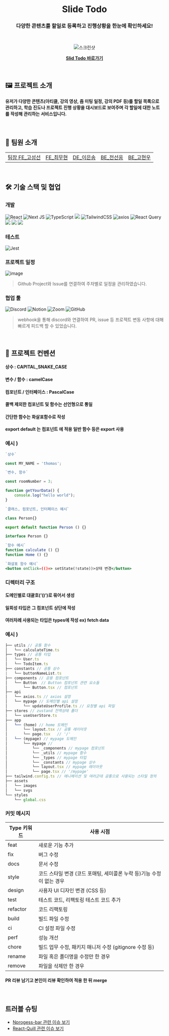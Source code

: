 <div align=center>

<h1>Slide Todo</h1>

<h3>다양한 콘텐츠를 할일로 등록하고 진행상황을 한눈에
 확인하세요!
</h3>

<br/>

![스크린샷](https://github.com/user-attachments/assets/7a86e05d-0620-4f04-8285-8e8176758307)

**[Slid Todo 바로가기](https://slide-todo.vercel.app)**

</div>
<br/>

## 🖼️ 프로젝트 소개

#### 유저가 다양한 콘텐츠(아티클, 강의 영상, 줌 미팅 일정, 강의 PDF 등)를 할일 목록으로 관리하고, 학습 진도나 프로젝트 진행 상황을 대시보드로 보여주며 각 할일에 대한 노트를 작성해 관리하는 서비스입니다.

<br>

## 👥 팀원 소개

<table>
  <tbody>
    <tr>
      <td align="center">
        <a href="https://github.com/seongseonko">팀장 FE_고성선</a>
      </td>
      <td align="center">
        <a href="https://github.com/chlangus">FE_최무현</a>
      </td>
      <td align="center">
        <a href="">DE_이은송</a>
      </td>
      <td align="center">
        <a href="">BE_전선웅</a>
      </td>
      <td align="center">
        <a href="">BE_고현우</a>
      </td>
    </tr>

  </tbody>
</table>

<br/>

## 🛠️ 기술 스택 및 협업

### 개발

![React](https://img.shields.io/badge/react-%2320232a.svg?style=for-the-badge&logo=react&logoColor=%2361DAFB)
![Next JS](https://img.shields.io/badge/Next-black?style=for-the-badge&logo=next.js&logoColor=white)
![TypeScript](https://img.shields.io/badge/typescript-%23007ACC.svg?style=for-the-badge&logo=typescript&logoColor=white)
<img src="https://img.shields.io/badge/Zustand-F36D00?style=for-the-badge&logo=&logoColor=white">
![TailwindCSS](https://img.shields.io/badge/tailwindcss-%2338B2AC.svg?style=for-the-badge&logo=tailwind-css&logoColor=white)
![axios](https://img.shields.io/badge/axios-671ddf?&style=for-the-badge&logo=axios&logoColor=white)
![React Query](https://img.shields.io/badge/-React%20Query-FF4154?style=for-the-badge&logo=react%20query&logoColor=white)
<img src="https://img.shields.io/badge/NEXTUI-000000?style=for-the-badge&logo=NEXTUI&logoColor=white">
<img src="https://img.shields.io/badge/NextAuth-000000?style=for-the-badge" />
<img src="https://img.shields.io/badge/react-quill-000000?style=for-the-badge" />

### 테스트

![Jest](https://img.shields.io/badge/-jest-%23C21325?style=for-the-badge&logo=jest&logoColor=white)

### 프로젝트 일정

![image](https://github.com/user-attachments/assets/2e5e70d0-d1e7-42c9-81f9-a443cb7c24e8)

> Github Project와 Issue를 연결하여 주차별로 일정을 관리하였습니다.

### 협업 툴

![Discord](https://img.shields.io/badge/Discord-%235865F2.svg?style=for-the-badge&logo=discord&logoColor=white)
![Notion](https://img.shields.io/badge/Notion-%23000000.svg?style=for-the-badge&logo=notion&logoColor=white)
![Zoom](https://img.shields.io/badge/Zoom-2D8CFF?style=for-the-badge&logo=zoom&logoColor=white)
![GitHub](https://img.shields.io/badge/github-%23121011.svg?style=for-the-badge&logo=github&logoColor=white)

> webhook을 통해 discord와 연결하여 PR, issue 등 프로젝트 변동 사항에 대해 빠르게 피드백 할 수 있었습니다.

<br/>

## 📝 프로젝트 컨벤션

#### 상수 : CAPITAL_SNAKE_CASE

#### 변수 / 함수 : camelCase

#### 컴포넌트 / 인터페이스 : PascalCase

#### 콜백 제외한 컴포넌트 및 함수는 선언형으로 통일

#### 간단한 함수는 화살표함수로 작성

#### export default 는 컴포넌트 에 적용 일반 함수 등은 export 사용

### 예시 )

```jsx
`상수`

const MY_NAME = 'thomas';

`변수, 함수`

const roomNumber = 3;

function getYourData() {
	console.log("hello world");
}

`클래스, 컴포넌트, 인터페이스 예시`

class Person{}

export default function Person () {}

interface Person {}

`함수 예시`
function calculate () {}
function Home () {}

`화살표 함수 예시`
<button onClick=(()=> setState(!state))>상태 변경</button>
```

### 디렉터리 구조

#### 도메인별로 대괄호(’()’)로 묶어서 생성

#### 일회성 타입은 그 컴포넌트 상단에 작성

#### 여러차례 사용되는 타입은 types에 작성 ex) fetch data

### 예시 )

```jsx
├── utils // 공통 함수
│   └── calculateTime.ts
├── types // 공통 타입
│   └── User.ts
│   └── TodoItem.ts
├── constants // 공통 상수
|   └── buttonNameList.ts
├── components // 공용 컴포넌트
│   └── Button  // Button 컴포넌트 관련 요소들
│       └── Button.tsx // 컴포넌트
├── api
│   └── axios.ts // axios 설정
│   └── mypage // 도메인별 api 설정
│       └── updateUserProfile.ts // 요청별 api 파일
├── stores // zustand 전역상태 폴더
│   └── useUserStore.ts
├── app
│   └── (home) // home 도메인
│       └── layout.tsx // 공통 레이아웃
│       └── page.tsx   // '/'
│   └── (mypage) // mypage 도메인
│       └── mypage //
│           └── _components // mypage 컴포넌트
│           └── _utils // mypage 함수
│           └── _types // mypage 타입
│           └── _constants // mypage 상수
│           └── layout.tsx // mypage 레이아웃
│           └── page.tsx // '/mypage'
├── tailwind.config.ts // 애니메이션 및 여러군데 공통으로 사용되는 스타일 정의
├── assets
│   └── images
│   └── svgs
└── styles
    └── global.css
```

### 커밋 메시지

| Type 키워드 | 사용 시점                                                             |
| ----------- | --------------------------------------------------------------------- |
| feat        | 새로운 기능 추가                                                      |
| fix         | 버그 수정                                                             |
| docs        | 문서 수정                                                             |
| style       | 코드 스타일 변경 (코드 포매팅, 세미콜론 누락 등)기능 수정이 없는 경우 |
| design      | 사용자 UI 디자인 변경 (CSS 등)                                        |
| test        | 테스트 코드, 리팩토링 테스트 코드 추가                                |
| refactor    | 코드 리팩토링                                                         |
| build       | 빌드 파일 수정                                                        |
| ci          | CI 설정 파일 수정                                                     |
| perf        | 성능 개선                                                             |
| chore       | 빌드 업무 수정, 패키지 매니저 수정 (gitignore 수정 등)                |
| rename      | 파일 혹은 폴더명을 수정만 한 경우                                     |
| remove      | 파일을 삭제만 한 경우                                                 |

#### PR 리뷰 남기고 본인이 리뷰 확인하여 적용 한 뒤 merge

  <br/>

## 트러블 슈팅

<ul>
  <li>
  <a href='https://calm-starfish-862.notion.site/nprogress-bar-84a05edfe96d491b8a20d01987a72ea7?pvs=4'>
  Nprogess-bar 관련 이슈 보기
  </a>
  </li>
  <li>
    <a href='https://calm-starfish-862.notion.site/React-quill-d4d3ba4dfbb14ad08ff28c99567844c3?pvs=4'>
    React-Quill 관련 이슈 보기
    </a>
  </li>
</ul>
